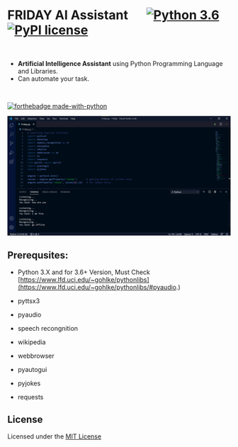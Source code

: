 # FRIDAY AI Assistant &emsp; [![Python 3.6](https://img.shields.io/badge/python-3.6-blue.svg)](https://www.python.org/downloads/release/python-360/)          [![PyPI license](https://img.shields.io/pypi/l/ansicolortags.svg)](https://pypi.python.org/pypi/ansicolortags/)
<br>

- __Artificial Intelligence Assistant__ using Python Programming Language and Libraries.
- Can automate your task.
<br>

[![forthebadge made-with-python](http://ForTheBadge.com/images/badges/made-with-python.svg)](https://www.python.org/)      

<img src="image.png" width="600" /><br>

## Prerequsites:

- Python 3.X and for 3.6+ Version, Must Check [https://www.lfd.uci.edu/~gohlke/pythonlibs](https://www.lfd.uci.edu/~gohlke/pythonlibs/#pyaudio.)

- pyttsx3
- pyaudio
- speech recongnition
- wikipedia
- webbrowser
- pyautogui
- pyjokes
- requests

## License
Licensed under the [MIT License](https://github.com/amandp13/Friday-AI-Assistant/blob/master/LICENSE)
